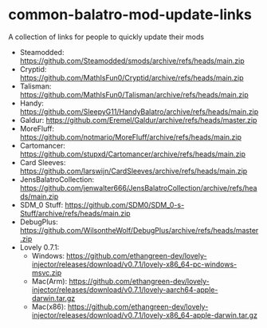 # common-balatro-mod-update-links
A collection of links for people to quickly update their mods

- Steamodded: https://github.com/Steamodded/smods/archive/refs/heads/main.zip
- Cryptid: https://github.com/MathIsFun0/Cryptid/archive/refs/heads/main.zip
- Talisman: https://github.com/MathIsFun0/Talisman/archive/refs/heads/main.zip
- Handy: https://github.com/SleepyG11/HandyBalatro/archive/refs/heads/main.zip
- Galdur: https://github.com/Eremel/Galdur/archive/refs/heads/master.zip
- MoreFluff: https://github.com/notmario/MoreFluff/archive/refs/heads/main.zip
- Cartomancer: https://github.com/stupxd/Cartomancer/archive/refs/heads/main.zip
- Card Sleeves: https://github.com/larswijn/CardSleeves/archive/refs/heads/main.zip
- JensBalatroCollection: https://github.com/jenwalter666/JensBalatroCollection/archive/refs/heads/main.zip
- SDM_0 Stuff: https://github.com/SDM0/SDM_0-s-Stuff/archive/refs/heads/main.zip
- DebugPlus: https://github.com/WilsontheWolf/DebugPlus/archive/refs/heads/master.zip
- Lovely 0.7.1:
  - Windows: https://github.com/ethangreen-dev/lovely-injector/releases/download/v0.7.1/lovely-x86_64-pc-windows-msvc.zip
  - Mac(Arm): https://github.com/ethangreen-dev/lovely-injector/releases/download/v0.7.1/lovely-aarch64-apple-darwin.tar.gz
  - Mac(x86): https://github.com/ethangreen-dev/lovely-injector/releases/download/v0.7.1/lovely-x86_64-apple-darwin.tar.gz
